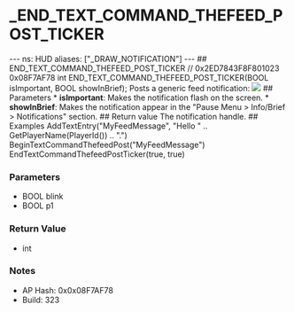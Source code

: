 # _END_TEXT_COMMAND_THEFEED_POST_TICKER

--- ns: HUD aliases: ["_DRAW_NOTIFICATION"] --- ## END_TEXT_COMMAND_THEFEED_POST_TICKER  // 0x2ED7843F8F801023 0x08F7AF78 int END_TEXT_COMMAND_THEFEED_POST_TICKER(BOOL isImportant, BOOL showInBrief);  Posts a generic feed notification:  ![](https://i.ibb.co/GkHcFvf/image.png)  ## Parameters * **isImportant**: Makes the notification flash on the screen. * **showInBrief**: Makes the notification appear in the "Pause Menu > Info/Brief > Notifications" section.  ## Return value The notification handle.  ## Examples AddTextEntry("MyFeedMessage", "Hello " .. GetPlayerName(PlayerId()) .. ".") BeginTextCommandThefeedPost("MyFeedMessage") EndTextCommandThefeedPostTicker(true, true)

### Parameters
* BOOL blink
* BOOL p1

### Return Value
* int

### Notes
* AP Hash: 0x0x08F7AF78
* Build: 323

